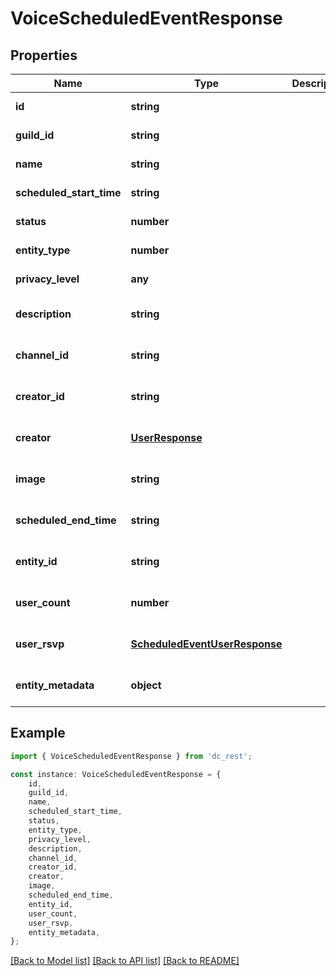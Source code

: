 # VoiceScheduledEventResponse


## Properties

Name | Type | Description | Notes
------------ | ------------- | ------------- | -------------
**id** | **string** |  | [default to undefined]
**guild_id** | **string** |  | [default to undefined]
**name** | **string** |  | [default to undefined]
**scheduled_start_time** | **string** |  | [default to undefined]
**status** | **number** |  | [default to undefined]
**entity_type** | **number** |  | [default to undefined]
**privacy_level** | **any** |  | [default to undefined]
**description** | **string** |  | [optional] [default to undefined]
**channel_id** | **string** |  | [optional] [default to undefined]
**creator_id** | **string** |  | [optional] [default to undefined]
**creator** | [**UserResponse**](UserResponse.md) |  | [optional] [default to undefined]
**image** | **string** |  | [optional] [default to undefined]
**scheduled_end_time** | **string** |  | [optional] [default to undefined]
**entity_id** | **string** |  | [optional] [default to undefined]
**user_count** | **number** |  | [optional] [default to undefined]
**user_rsvp** | [**ScheduledEventUserResponse**](ScheduledEventUserResponse.md) |  | [optional] [default to undefined]
**entity_metadata** | **object** |  | [optional] [default to undefined]

## Example

```typescript
import { VoiceScheduledEventResponse } from 'dc_rest';

const instance: VoiceScheduledEventResponse = {
    id,
    guild_id,
    name,
    scheduled_start_time,
    status,
    entity_type,
    privacy_level,
    description,
    channel_id,
    creator_id,
    creator,
    image,
    scheduled_end_time,
    entity_id,
    user_count,
    user_rsvp,
    entity_metadata,
};
```

[[Back to Model list]](../README.md#documentation-for-models) [[Back to API list]](../README.md#documentation-for-api-endpoints) [[Back to README]](../README.md)
